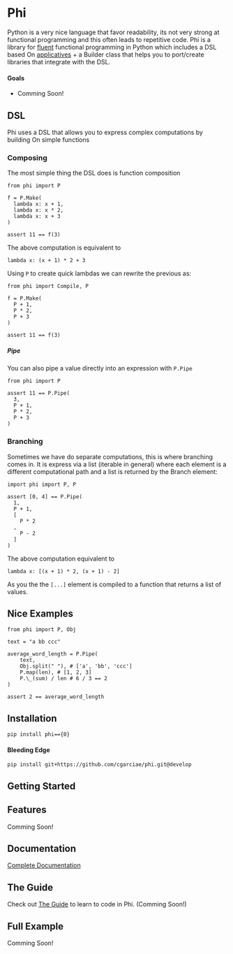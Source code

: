 # Phi
Python is a very nice language that favor readability, its not very strong at functional programming and this often leads to repetitive code.
Phi is a library for [fluent](https://en.wikipedia.org/wiki/Fluent_interface) functional programming in Python which includes a DSL based On [applicatives](http://learnyouahaskell.com/functors-applicative-functors-and-monoids) + a Builder class that helps you to port/create libraries that integrate with the DSL.

#### Goals

* Comming Soon!

## DSL
Phi uses a DSL that allows you to express complex computations by building On simple functions

### Composing
The most simple thing the DSL does is function composition

    from phi import P

    f = P.Make(
      lambda x: x + 1,
      lambda x: x * 2,
      lambda x: x + 3
    )

    assert 11 == f(3)

The above computation is equivalent to

    lambda x: (x + 1) * 2 + 3

Using `P` to create quick lambdas we can rewrite the previous as:

    from phi import Compile, P

    f = P.Make(
      P + 1,
      P * 2,
      P + 3
    )

    assert 11 == f(3)

##### Pipe

You can also pipe a value directly into an expression with `P.Pipe`

    from phi import P

    assert 11 == P.Pipe(
      3,
      P + 1,
      P * 2,
      P + 3
    )

### Branching
Sometimes we have do separate computations, this is where branching comes in. It is express via a list (iterable in general) where each element is a different computational path and a list is returned by the Branch element:

    import phi import P, P

    assert [0, 4] == P.Pipe(
      1,
      P + 1,
      [
        P * 2
      ,
        P - 2
      ]
    )

The above computation equivalent to

    lambda x: [(x + 1) * 2, (x + 1) - 2]

As you the the `[...]` element is compiled to a function that returns a list of values.

## Nice Examples

    from phi import P, Obj

    text = "a bb ccc"

    average_word_length = P.Pipe(
        text,
        Obj.split(" "), # ['a', 'bb', 'ccc']
        P.map(len), # [1, 2, 3]
        P.\_(sum) / len # 6 / 3 == 2
    )

    assert 2 == average_word_length

## Installation

    pip install phi=={0}


#### Bleeding Edge

    pip install git+https://github.com/cgarciae/phi.git@develop


## Getting Started


## Features
Comming Soon!

## Documentation
[Complete Documentation](http://cgarciae.github.io/phi/index.html)

## The Guide
Check out [The Guide](https://cgarciae.gitbooks.io/phi/content/) to learn to code in Phi. (Comming Soon!)

## Full Example
Comming Soon!
